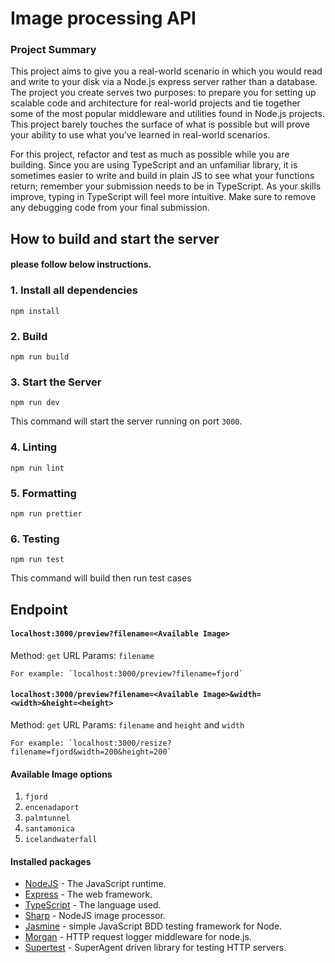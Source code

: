 ﻿# Image processing API

### Project Summary

This project aims to give you a real-world scenario in which you would read and write to your disk via a Node.js express server rather than a database. The project you create serves two purposes: to prepare you for setting up scalable code and architecture for real-world projects and tie together some of the most popular middleware and utilities found in Node.js projects. This project barely touches the surface of what is possible but will prove your ability to use what you’ve learned in real-world scenarios.

For this project, refactor and test as much as possible while you are building. Since you are using TypeScript and an unfamiliar library, it is sometimes easier to write and build in plain JS to see what your functions return; remember your submission needs to be in TypeScript. As your skills improve, typing in TypeScript will feel more intuitive. Make sure to remove any debugging code from your final submission.

## How to build and start the server

#### please follow below instructions.

### 1. Install all dependencies

`npm install`

### 2. Build

`npm run build`

### 3. Start the Server

`npm run dev`

This command will start the server running on port `3000`.

### 4. Linting

`npm run lint`

### 5. Formatting

`npm run prettier`

### 6. Testing

`npm run test`

This command will build then run test cases

## Endpoint

#### `localhost:3000/preview?filename=<Available Image>`

Method: `get`
URL Params: `filename`

    For example: `localhost:3000/preview?filename=fjord`

#### `localhost:3000/preview?filename=<Available Image>&width=<width>&height=<height>`

Method: `get`
URL Params: `filename` and `height` and `width`

    For example: `localhost:3000/resize?filename=fjord&width=200&height=200`

#### Available Image options

1. `fjord`
2. `encenadaport`
3. `palmtunnel`
4. `santamonica`
5. `icelandwaterfall`

#### Installed packages

- [NodeJS](https://nodejs.org/en/) - The JavaScript runtime.
- [Express](https://expressjs.com/) - The web framework.
- [TypeScript](https://www.typescriptlang.org/) - The language used.
- [Sharp](https://sharp.pixelplumbing.com/) - NodeJS image processor.
- [Jasmine](https://jasmine.github.io/setup/nodejs.html) - simple JavaScript BDD testing framework for Node.
- [Morgan](https://www.npmjs.com/package/morgan) - HTTP request logger middleware for node.js.
- [Supertest](https://github.com/ladjs/supertest) - SuperAgent driven library for testing HTTP servers.

